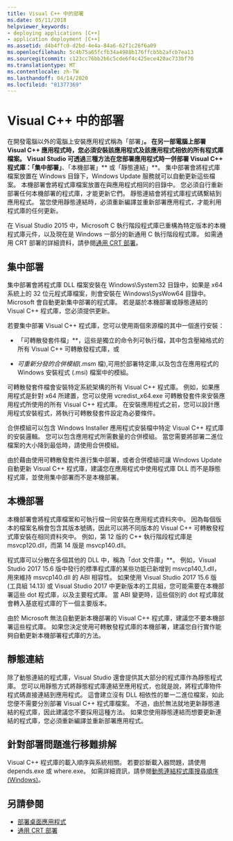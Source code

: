 ```yaml
---
title: Visual C++ 中的部署
ms.date: 05/11/2018
helpviewer_keywords:
- deploying applications [C++]
- application deployment [C++]
ms.assetid: d4b4ffc0-d2bd-4e4a-84a6-62f1c26f6a09
ms.openlocfilehash: 5c4b75a65fcfb34a4988b176ffcb5b2afcb7ea13
ms.sourcegitcommit: c123cc76bb2b6c5cde6f4c425ece420ac733bf70
ms.translationtype: MT
ms.contentlocale: zh-TW
ms.lasthandoff: 04/14/2020
ms.locfileid: "81377369"
---
```

# <a name="deployment-in-visual-c"></a>Visual C++ 中的部署

在開發電腦以外的電腦上安裝應用程式稱為「部署」**。 在另一部電腦上部署 Visual C++ 應用程式時，您必須安裝該應用程式及該應用程式相依的所有程式庫檔案。 Visual Studio 可透過三種方法在您部署應用程式時一併部署 Visual C++ 程式庫：「集中部署」**、「本機部署」** 或「靜態連結」**。 集中部署會將程式庫檔案放置在 Windows 目錄下，Windows Update 服務就可以自動更新這些檔案。 本機部署會將程式庫檔案放置在與應用程式相同的目錄中。 您必須自行重新部署任何本機部署的程式庫，才能更新它們。 靜態連結會將程式庫程式碼繫結到應用程式。 當您使用靜態連結時，必須重新編譯並重新部署應用程式，才能利用程式庫的任何更新。

在 Visual Studio 2015 中，Microsoft C 執行階段程式庫已重構為特定版本的本機程式庫元件，以及現在是 Windows 一部分的新通用 C 執行階段程式庫。 如需通用 CRT 部署的詳細資料，請參閱[通用 CRT 部署](universal-crt-deployment.md)。

## <a name="central-deployment"></a>集中部署

集中部署會將程式庫 DLL 檔案安裝在 Windows\System32 目錄中，如果是 x64 系統上的 32 位元程式庫檔案，則會安裝在 Windows\SysWow64 目錄中。 Microsoft 會自動更新集中部署的程式庫。 若是屬於本機部署或靜態連結的 Visual C++ 程式庫，您必須提供更新。

若要集中部署 Visual C++ 程式庫，您可以使用兩個來源檔的其中一個進行安裝：

- 「可轉散發套件檔」**，這些是獨立的命令列可執行檔，其中包含壓縮格式的所有 Visual C++ 可轉散發程式庫，或

- *可重新分發的合併模組*(.msm 檔),可用於部署特定庫,以及包含在應用程式的 Windows 安裝程式 (.msi) 檔案中的模組。

可轉散發套件檔會安裝特定系統架構的所有 Visual C++ 程式庫。 例如，如果應用程式是針對 x64 所建置，您可以使用 vcredist_x64.exe 可轉散發套件來安裝應用程式所使用的所有 Visual C++ 程式庫。 在安裝應用程式之前，您可以設計應用程式安裝程式，將執行可轉散發套件設定為必要條件。

合併模組可以包含 Windows Installer 應用程式安裝檔中特定 Visual C++ 程式庫的安裝邏輯。 您可以包含應用程式所需數量的合併模組。 當您需要將部署二進位檔案的大小降到最低時，請使用合併模組。

由於藉由使用可轉散發套件進行集中部署，或者合併模組可讓 Windows Update 自動更新 Visual C++ 程式庫，建議您在應用程式中使用程式庫 DLL 而不是靜態程式庫，並使用集中部署而不是本機部署。

## <a name="local-deployment"></a>本機部署

本機部署會將程式庫檔案和可執行檔一同安裝在應用程式資料夾中。 因為每個版本的檔案名稱會包含其版本號碼，因此可以將不同版本的 Visual C++ 可轉散發程式庫安裝在相同資料夾中。 例如，第 12 版的 C++ 執行階段程式庫是 msvcp120.dll，而第 14 版是 msvcp140.dll。

程式庫可以分散在多個其他的 DLL 中，稱為「dot 文件庫」**。 例如，Visual Studio 2017 15.6 版中發行的標準程式庫的某些功能已新增到 msvcp140_1.dll，用來維持 msvcp140.dll 的 ABI 相容性。 如果使用 Visual Studio 2017 15.6 版 (工具組 14.13) 或 Visual Studio 2017 中更新版本的工具組，您可能需要在本機部署這些 dot 程式庫，以及主要程式庫。 當 ABI 變更時，這些個別的 dot 程式庫就會轉入基底程式庫的下一個主要版本。

由於 Microsoft 無法自動更新本機部署的 Visual C++ 程式庫，建議您不要本機部署這些程式庫。 如果您決定使用可轉散發程式庫的本機部署，建議您自行實作能夠自動更新本機部署程式庫的方法。

## <a name="static-linking"></a>靜態連結

除了動態連結的程式庫，Visual Studio 還會提供其大部分的程式庫作為靜態程式庫。 您可以用靜態方式將靜態程式庫連結至應用程式，也就是說，將程式庫物件程式碼直接連結到應用程式。 這會建立沒有 DLL 相依性的單一二進位檔案，如此您便不需要分別部署 Visual C++ 程式庫檔案。 不過，由於無法就地更新靜態連結的程式庫，因此建議您不要採用這種方法。 如果您使用靜態連結而想要更新連結的程式庫，您必須重新編譯並重新部署應用程式。

## <a name="troubleshooting-deployment-issues"></a>針對部署問題進行移難排解

Visual C++ 程式庫的載入順序與系統相關。 若要診斷載入器問題，請使用 depends.exe 或 where.exe。 如需詳細資訊，請參閱[動態連結程式庫搜尋順序 (Windows)](/windows/win32/Dlls/dynamic-link-library-search-order)。

## <a name="see-also"></a>另請參閱

- [部署桌面應用程式](deploying-native-desktop-applications-visual-cpp.md)
- [通用 CRT 部署](universal-crt-deployment.md)
